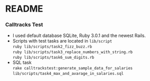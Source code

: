# README  
  
### Calltracks Test  
- I used default database SQLite, Ruby 3.0.1 and the newest Rails. 
- Scripts with test tasks are located in `lib/script`  
`ruby lib/scripts/task2_fizz_buzz.rb`  
`ruby lib/scripts/task3_replace_numbers_with_string.rb`  
`ruby lib/scripts/task6_sum_digits.rb`  
- SQL task  
`rake calltrackstest:generate_sample_data_for_salaries`  
`lib/scripts/task4_max_and_avarage_in_salaries.sql`  
